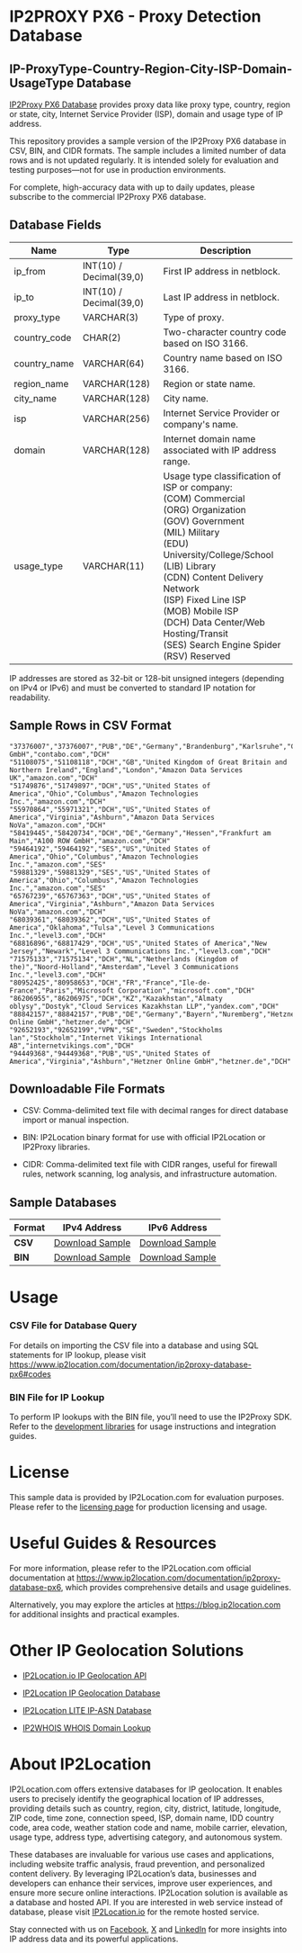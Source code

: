 # IP2PROXY PX6 - Proxy Detection Database

## IP-ProxyType-Country-Region-City-ISP-Domain-UsageType Database

[IP2Proxy PX6 Database](https://www.ip2location.com/database/px6-ip-proxytype-country-region-city-isp-domain-usagetype) provides proxy data like proxy type, country, region or state, city, Internet Service Provider (ISP), domain and usage type of IP address.

This repository provides a sample version of the IP2Proxy PX6 database in CSV, BIN, and CIDR formats. The sample includes a limited number of data rows and is not updated regularly. It is intended solely for evaluation and testing purposes—not for use in production environments. 

For complete, high-accuracy data with up to daily updates, please subscribe to the commercial IP2Proxy PX6 database.

## Database Fields

| **Name** | **Type** | **Description** |
| --- | --- | --- |
| ip_from | INT(10)  / Decimal(39,0) | First IP address in netblock. |
| ip_to | INT(10)  / Decimal(39,0) | Last IP address in netblock. |
| proxy_type | VARCHAR(3) | Type of proxy. |
| country_code | CHAR(2) | Two-character country code based on ISO 3166. |
| country_name | VARCHAR(64) | Country name based on ISO 3166. |
| region_name | VARCHAR(128) | Region or state name. |
| city_name | VARCHAR(128) | City name. |
| isp | VARCHAR(256) | Internet Service Provider or company's name. |
| domain | VARCHAR(128) | Internet domain name associated with IP address range. |
| usage_type | VARCHAR(11) | Usage type classification of ISP or company:<br> (COM) Commercial<br> (ORG) Organization<br> (GOV) Government<br> (MIL) Military<br> (EDU) University/College/School<br> (LIB) Library<br> (CDN) Content Delivery Network<br> (ISP) Fixed Line ISP<br> (MOB) Mobile ISP<br> (DCH) Data Center/Web Hosting/Transit<br> (SES) Search Engine Spider<br> (RSV) Reserved |

IP addresses are stored as 32-bit or 128-bit unsigned integers (depending on IPv4 or IPv6) and must be converted to standard IP notation for readability.

## Sample Rows in CSV Format
```csv
"37376007","37376007","PUB","DE","Germany","Brandenburg","Karlsruhe","Contabo GmbH","contabo.com","DCH"
"51108075","51108118","DCH","GB","United Kingdom of Great Britain and Northern Ireland","England","London","Amazon Data Services UK","amazon.com","DCH"
"51749876","51749897","DCH","US","United States of America","Ohio","Columbus","Amazon Technologies Inc.","amazon.com","DCH"
"55970864","55971321","DCH","US","United States of America","Virginia","Ashburn","Amazon Data Services NoVa","amazon.com","DCH"
"58419445","58420734","DCH","DE","Germany","Hessen","Frankfurt am Main","A100 ROW GmbH","amazon.com","DCH"
"59464192","59464192","SES","US","United States of America","Ohio","Columbus","Amazon Technologies Inc.","amazon.com","SES"
"59881329","59881329","SES","US","United States of America","Ohio","Columbus","Amazon Technologies Inc.","amazon.com","SES"
"65767239","65767363","DCH","US","United States of America","Virginia","Ashburn","Amazon Data Services NoVa","amazon.com","DCH"
"68039361","68039362","DCH","US","United States of America","Oklahoma","Tulsa","Level 3 Communications Inc.","level3.com","DCH"
"68816896","68817429","DCH","US","United States of America","New Jersey","Newark","Level 3 Communications Inc.","level3.com","DCH"
"71575133","71575134","DCH","NL","Netherlands (Kingdom of the)","Noord-Holland","Amsterdam","Level 3 Communications Inc.","level3.com","DCH"
"80952425","80958653","DCH","FR","France","Ile-de-France","Paris","Microsoft Corporation","microsoft.com","DCH"
"86206955","86206975","DCH","KZ","Kazakhstan","Almaty oblysy","Dostyk","Cloud Services Kazakhstan LLP","yandex.com","DCH"
"88842157","88842157","PUB","DE","Germany","Bayern","Nuremberg","Hetzner Online GmbH","hetzner.de","DCH"
"92652193","92652199","VPN","SE","Sweden","Stockholms lan","Stockholm","Internet Vikings International AB","internetvikings.com","DCH"
"94449368","94449368","PUB","US","United States of America","Virginia","Ashburn","Hetzner Online GmbH","hetzner.de","DCH"
```

## Downloadable File Formats

- CSV: Comma-delimited text file with decimal ranges for direct database import or manual inspection.

- BIN: IP2Location binary format for use with official IP2Location or IP2Proxy libraries.

- CIDR: Comma-delimited text file with CIDR ranges, useful for firewall rules, network scanning, log analysis, and infrastructure automation.

## Sample Databases

| Format       | IPv4 Address                                                                                                        | IPv6 Address                                                                                                        |
|--------------|--------------------------------------------------------------------------------------------------------------------|--------------------------------------------------------------------------------------------------------------------|
| **CSV**      | [Download Sample](https://github.com/ip2location/sample-databases/tree/main/IP2Proxy/PX6/ip2proxy-px6-sample.ipv4.csv) | [Download Sample](https://github.com/ip2location/sample-databases/tree/main/IP2Proxy/PX6/ip2proxy-px6-sample.ipv6.csv) |
| **BIN**      | [Download Sample](https://github.com/ip2location/sample-databases/tree/main/IP2Proxy/PX6/ip2proxy-px6-sample.ipv4.bin) | [Download Sample](https://github.com/ip2location/sample-databases/tree/main/IP2Proxy/PX6/ip2proxy-px6-sample.ipv6.bin) |


# Usage

### CSV File for Database Query

For details on importing the CSV file into a database and using SQL statements for IP lookup, please visit [](https://xxxxx)<https://www.ip2location.com/documentation/ip2proxy-database-px6#codes>

### BIN File for IP Lookup

To perform IP lookups with the BIN file, you’ll need to use the IP2Proxy SDK. Refer to the [development libraries](https://www.ip2location.com/development-libraries/?tab=ip2proxy) for usage instructions and integration guides.

# License

This sample data is provided by IP2Location.com for evaluation purposes. Please refer to the [licensing page](https://www.ip2location.com/licensing) for production licensing and usage.

# Useful Guides & Resources

For more information, please refer to the IP2Location.com official documentation at <https://www.ip2location.com/documentation/ip2proxy-database-px6>, which provides comprehensive details and usage guidelines.

Alternatively, you may explore the articles at <https://blog.ip2location.com> for additional insights and practical examples.

# Other IP Geolocation Solutions

- [IP2Location.io IP Geolocation API](https://www.ip2location.io)

- [IP2Location IP Geolocation Database](https://www.ip2location.com/database/ip2location)

- [IP2Location LITE IP-ASN Database](https://lite.ip2location.com/database-asn)

- [IP2WHOIS WHOIS Domain Lookup](https://www.ip2whois.com/)

# About IP2Location

IP2Location.com offers extensive databases for IP geolocation. It enables users to precisely identify the geographical location of IP addresses, providing details such as country, region, city, district, latitude, longitude, ZIP code, time zone, connection speed, ISP, domain name, IDD country code, area code, weather station code and name, mobile carrier, elevation, usage type, address type, advertising category, and autonomous system.

These databases are invaluable for various use cases and applications, including website traffic analysis, fraud prevention, and personalized content delivery. By leveraging IP2Location’s data, businesses and developers can enhance their services, improve user experiences, and ensure more secure online interactions. IP2Location solution is available as a database and hosted API. If you are interested in web service instead of database, please visit [IP2Location.io](https://www.ip2location.io) for the remote hosted service.

Stay connected with us on [Facebook](https://www.facebook.com/ip2location), [X](https://x.com/ip2location) and [LinkedIn](https://www.linkedin.com/company/ip2location) for more insights into IP address data and its powerful applications.

